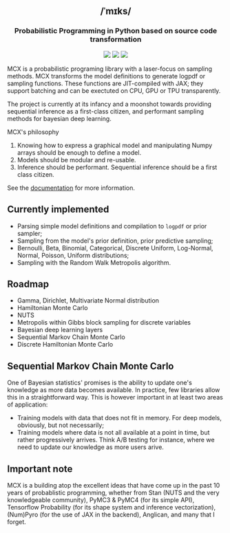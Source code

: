 <h2 align="center">
  /ˈmɪks/   
</h2>
   
<h3 align="center">
  Probabilistic Programming in Python based on source code transformation
</h3>

<p align="center">
  <a href="https://github.com/rlouf/mcx/actions?query=workflow%3Abuild"><img src="https://github.com/rlouf/mcx/workflows/build/badge.svg?branch=master"></a>
  <a href="https://github.com/rlouf/mcx/actions?query=workflow%3Alint"><img src="https://github.com/rlouf/mcx/workflows/lint/badge.svg?branch=master"></a>
  <a href="https://github.com/psf/black"><img src="https://img.shields.io/badge/code%20style-black-000000.svg"></a>
</p>


MCX is a probabilistic programing library with a laser-focus on sampling
methods. MCX transforms the model definitions to generate logpdf or sampling
functions. These functions are JIT-compiled with JAX; they support batching and
can be exectuted on CPU, GPU or TPU transparently.

The project is currently at its infancy and a moonshot towards providing
sequential inference as a first-class citizen, and performant sampling methods
for bayesian deep learning.

MCX's philosophy

1. Knowing how to express a graphical model and manipulating Numpy arrays should
   be enough to define a model.
2. Models should be modular and re-usable.
3. Inference should be performant. Sequential inference should be a first class
   citizen.

See the [documentation](https://rlouf.github.io/mcx) for more information.

## Currently implemented

* Parsing simple model definitions and compilation to `logpdf` or prior sampler;
* Sampling from the model's prior definition, prior predictive sampling;
* Bernoulli, Beta, Binomial, Categorical, Discrete Uniform, Log-Normal, Normal,
  Poisson, Uniform distributions;
* Sampling with the Random Walk Metropolis algorithm.

## Roadmap

* Gamma, Dirichlet, Multivariate Normal distribution
* Hamiltonian Monte Carlo
* NUTS
* Metropolis within Gibbs block sampling for discrete variables
* Bayesian deep learning layers
* Sequential Markov Chain Monte Carlo
* Discrete Hamiltonian Monte Carlo

## Sequential Markov Chain Monte Carlo

One of Bayesian statistics' promises is the ability to update one's knowledge as
more data becomes available. In practice, few libraries allow this in a
straightforward way. This is however important in at least two areas of
application:

- Training models with data that does not fit in memory. For deep models,
  obviously, but not necessarily;
- Training models where data is not all available at a point in time, but rather
  progressively arrives. Think A/B testing for instance, where we need to update
  our knowledge as more users arive.


## Important note

MCX is a building atop the excellent ideas that have come up in the past 10
years of probablistic programming, whether from Stan (NUTS and the very
knowledgeable community), PyMC3 & PyMC4 (for its simple API), Tensorflow
Probability (for its shape system and inference vectorization), (Num)Pyro (for
the use of JAX in the backend), Anglican, and many that I forget.
